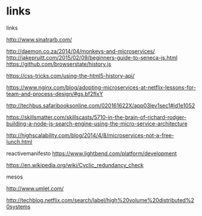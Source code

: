 # links
links

http://www.sinatrarb.com/


http://daemon.co.za/2014/04/monkeys-and-microservices/
http://jakepruitt.com/2015/02/09/beginners-guide-to-seneca-js.html
https://github.com/browserstate/history.js

https://css-tricks.com/using-the-html5-history-api/

https://www.nginx.com/blog/adopting-microservices-at-netflix-lessons-for-team-and-process-design/#gs.bf2fIxY

http://techbus.safaribooksonline.com/020161622X/app03lev1sec1#id1e1052

https://skillsmatter.com/skillscasts/5710-in-the-brain-of-richard-rodger-building-a-node-js-search-engine-using-the-micro-service-architecture

http://highscalability.com/blog/2014/4/8/microservices-not-a-free-lunch.html


reactivemanifesto
https://www.lightbend.com/platform/development

https://en.wikipedia.org/wiki/Cyclic_redundancy_check


mesos

http://www.umlet.com/

http://techblog.netflix.com/search/label/high%20volume%20distributed%20systems
